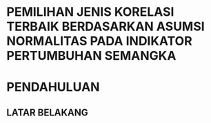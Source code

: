 # PEMILIHAN JENIS KORELASI TERBAIK BERDASARKAN ASUMSI NORMALITAS PADA INDIKATOR PERTUMBUHAN SEMANGKA

# PENDAHULUAN
## LATAR BELAKANG

